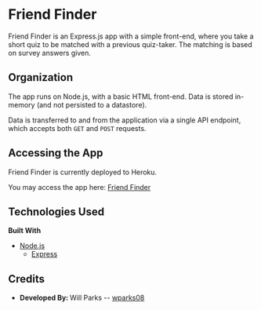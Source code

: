 # Friend Finder

Friend Finder is an Express.js app with a simple front-end, where you take a short quiz to be matched with a previous quiz-taker. The matching is based on survey answers given.

## Organization

The app runs on Node.js, with a basic HTML front-end. Data is stored in-memory (and not persisted to a datastore).

Data is transferred to and from the application via a single API endpoint, which accepts both `GET` and `POST` requests.

## Accessing the App

Friend Finder is currently deployed to Heroku.

You may access the app here: [Friend Finder](https://frozen-coast-25272.herokuapp.com/)

## Technologies Used
<b>Built With</b>

- [Node.js](https://www.nodejs.org)
    - [Express](https://www.npmjs.com/package/express)

## Credits

- <b>Developed By: </b> Will Parks -- [wparks08](https://www.github.com/wparks08)
